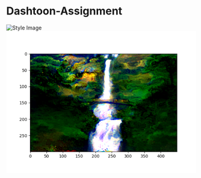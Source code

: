 # Dashtoon-Assignment
![Style Image](image-from-rawpixel-id-537404-jpeg.jpeg)
![Generated Image](Generated1.png)

